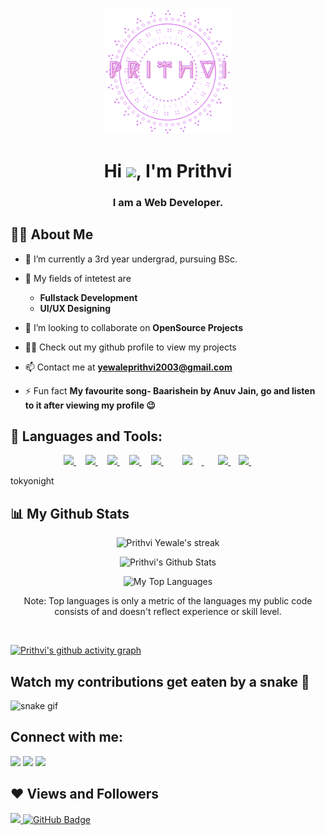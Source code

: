 
<p align="center"><img width="40%" height="auto" src="github.png"/></p>
<h1 align="center">Hi <img src="https://raw.githubusercontent.com/MartinHeinz/MartinHeinz/master/wave.gif" height="30px">, I'm Prithvi</h1>
<h3 align="center">I am a Web Developer.</h3>


## 🙋‍♂️ About Me

- 🔭 I’m currently a 3rd year undergrad, pursuing BSc.

- 🌱 My fields of intetest are 
  - **Fullstack Development**
  - **UI/UX Designing**

- 👯 I’m looking to collaborate on **OpenSource Projects**

- 👨‍💻 Check out my github profile to view my projects

- 📫 Contact me at **yewaleprithvi2003@gmail.com**

- ⚡ Fun fact **My favourite song- Baarishein by Anuv Jain, go and listen to it after viewing my profile 😉**



## 🚀 Languages and Tools:

<p align="center" style="padding-right: 15px;" > 
    <a style="padding-right: 15px;" href="https://reactjs.org/" target="_blank"> <img src="https://img.icons8.com/color/48/000000/react-native.png"/> </a>
    <a style="padding-right: 15px;" href="https://developer.mozilla.org/en-US/docs/Web/JavaScript" target="_blank"> <img src="https://img.icons8.com/color/48/000000/javascript.png"/> </a> 
    <a style="padding-right: 15px;" href="https://www.w3.org/html/" target="_blank"> <img src="https://img.icons8.com/color/48/000000/html-5.png"/> </a> 
    <a style="padding-right: 15px;" href="https://www.w3schools.com/css/" target="_blank"> <img src="https://img.icons8.com/color/48/000000/css3.png"/> </a> 
    <a style="padding-right: 15px;" href="https://www.python.org" target="_blank"> <img src="https://img.icons8.com/color/48/000000/python.png"/> </a> 
   <a style="padding-right: 15px; padding-left: 15px;" href="https://nodejs.org" target="_blank"> <img  style="padding-right: 15px; max-width:38px; height: 34px;" src="https://nodejs.org/static/images/logo.svg"/> </a> &nbsp;
   <a style="padding-right: 5px; " href="https://nextjs.org/" target="_blank"> <img style="max-width:52px; height: 52px;" src="https://upload.wikimedia.org/wikipedia/commons/8/8e/Nextjs-logo.svg"/> </a>&nbsp;
    <a style="padding-right: 15px; " href="https://tailwindcss.com/" target="_blank"> <img style="max-width:48px; height: 48px;" src="https://upload.wikimedia.org/wikipedia/commons/d/d5/Tailwind_CSS_Logo.svg"/> </a>&nbsp;
   
    
</p>

<!-- [![React Badge](https://img.shields.io/badge/-React-61DBFB?style=for-the-badge&labelColor=black&logo=react&logoColor=61DBFB)](#)  [![Javascript Badge](https://img.shields.io/badge/-Javascript-F0DB4F?style=for-the-badge&labelColor=black&logo=javascript&logoColor=F0DB4F)](#) [![Typescript Badge](https://img.shields.io/badge/-Typescript-007acc?style=for-the-badge&labelColor=black&logo=typescript&logoColor=007acc)](#) [![Nodejs Badge](https://img.shields.io/badge/-Nodejs-3C873A?style=for-the-badge&labelColor=black&logo=node.js&logoColor=3C873A)](#) [![GraphQL Badge](https://img.shields.io/badge/-GraphQl-e535ab?style=for-the-badge&labelColor=black&logo=node.js&logoColor=e535ab)](#) -->

tokyonight


## 📊 My Github Stats

<p align="center">
        <img title="🔥 Get streak stats for your profile at git.io/streak-stats" alt="Prithvi Yewale's streak" src="https://github-readme-streak-stats.herokuapp.com/?user=cosmicwanderer7&theme=blueberry&border=true&stroke=b4e3ff&background=0D1117"/>
</p> 
<p align="center">
<img alt="Prithvi's Github Stats" src="https://github-readme-stats.vercel.app/api?username=cosmicwanderer7&theme=tokyonight&show_icons=true&bg_color=0D1117&border=true" />
</p>
<p align="center">
  <img alt="My Top Languages" src="https://github-readme-stats.vercel.app/api/top-langs/?username=cosmicwanderer7&theme=tokyonight&show_icons=true&bg_color=0D1117&border=true" /></p>
<p align="center"  
  <b>Note:</b> Top languages is only a metric of the languages my public code consists of and doesn't reflect experience or skill level.
</p>


<br/>
<p align="center">




[![Prithvi's github activity graph](https://github-readme-activity-graph.cyclic.app/graph?username=cosmicwanderer7&theme=github-compact)](https://github.com/ashutosh00710/github-readme-activity-graph)



</p>



## Watch my contributions get eaten by a snake 🐍

![snake gif](https://raw.githubusercontent.com/cosmicwanderer7/snk/output/github-contribution-grid-snake.svg)

## Connect with me:
<p align="left">

<a href = "https://dev.to/cosmicwanderer7"><img src="https://res.cloudinary.com/practicaldev/image/fetch/s--R9qwOwpC--/c_limit%2Cf_auto%2Cfl_progressive%2Cq_auto%2Cw_880/https://thepracticaldev.s3.amazonaws.com/i/78hs31fax49uwy6kbxyw.png" width=41/></a>
<a href = "https://www.instagram.com/prithvi_yewale/"><img src="https://img.icons8.com/fluent/48/000000/instagram-new.png"/></a>
<a href = "https://twitter.com/PrithviYewale"><img src="https://img.icons8.com/fluent/48/000000/twitter.png"/></a>

</p>

## ❤ Views and Followers
<a href="https://github.com/cosmicwanderer7/github-profile-views-counter">
    <img src="https://komarev.com/ghpvc/?username=cosmicwanderer7">
</a>
<a href="https://github.com/cosmicwanderer7?tab=followers"><img src="https://img.shields.io/github/followers/cosmicwanderer7?label=Followers&style=social" alt="GitHub Badge"></a>
